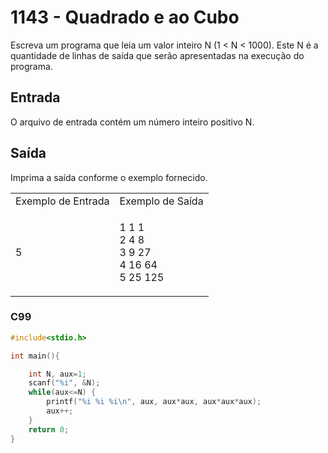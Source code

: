 <html>
  <body style="padding: 10px 0px">
    <div class="header">
      <h1>1143 - Quadrado e ao Cubo</h1>
      <div class="problem">
        <div class="description">
          <p>
            Escreva um programa que leia um valor inteiro N (1 &lt; N &lt;
            1000). Este N é a quantidade de linhas de saída que serão
            apresentadas na execução do programa.
          </p>
        </div>
        <h2>Entrada</h2>
        <div class="input">
          <p>O arquivo de entrada contém um número inteiro positivo N.</p>
        </div>
        <h2>Saída</h2>
        <div class="output">
          <p>Imprima a saída conforme o exemplo fornecido.</p>
        </div>
        <div class="both"></div>
        <table>
          <tbody>
            <tr>
              <td>Exemplo de Entrada</td>
              <td>Exemplo de Saída</td>
            </tr>
            <tr>
              <td class="division">
                <p>5</p>
              </td>
              <td>
                <p>
                  1 1 1<br />
                  2 4 8<br />
                  3 9 27<br />
                  4 16 64<br />
                  5 25 125
                </p>
              </td>
            </tr>
          </tbody>
        </table>
      </div>
    </div>
  </body>
</html>

### C99

```c
#include<stdio.h>

int main(){

	int N, aux=1;
	scanf("%i", &N);
	while(aux<=N) {
		printf("%i %i %i\n", aux, aux*aux, aux*aux*aux);
		aux++;
	}
	return 0;
}
```
